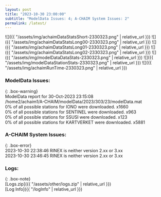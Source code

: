```yaml
---
layout: post
title: "2023-10-30 23:00:00"
subtitle: "ModelData Issues: 4; A-CHAIM System Issues: 2"
permalink: /latest/
---
```


![]({{ "/assets/img/achaimDataStatsShort-2330323.png" | relative_url }})
![]({{ "/assets/img/achaimDataStatsLong00-2330323.png" | relative_url }})
![]({{ "/assets/img/achaimDataStatsLong01-2330323.png" | relative_url }})
![]({{ "/assets/img/achaimDataStatsLong02-2330323.png" | relative_url }})
![]({{ "/assets/img/modelDataDataStats-2330323.png" | relative_url }})
![]({{ "/assets/img/modelDataStationStats-2330323.png" | relative_url }})
![]({{ "/assets/img/achaimRunTime-2330323.png" | relative_url }})


### ModelData Issues:  
  
{: .box-warning}  
 ModelData report for 30-Oct-2023 23:15:08   
 /home2/achaim1/A-CHAIM/modelData/2023/303/23/modelData.mat   
 0% of all possible stations for IONO were downloaded. x1660   
 0% of all possible stations for SENTINEL were downloaded. x963   
 0% of all possible stations for SSUSI were downloaded. x123   
 0% of all possible stations for KARTVERKET were downloaded. x5881   
  
### A-CHAIM System Issues:  
  
{: .box-error}  
2023-10-30 22:38:46 RINEX is neither version 2.xx or 3.xx  
2023-10-30 23:46:45 RINEX is neither version 2.xx or 3.xx  

### Logs:  
  
{: .box-note}  
[Logs.zip]({{ "/assets/other/logs.zip" | relative_url }})  
[Log Info]({{ "/logInfo" | relative_url }})  
